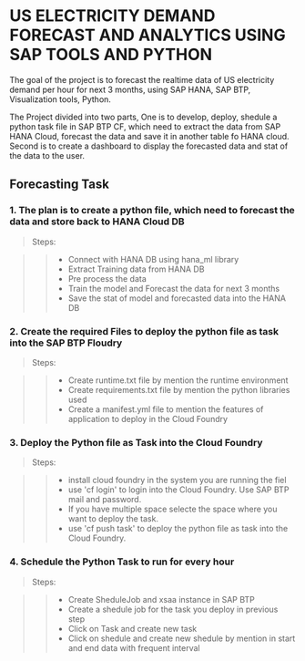 # US ELECTRICITY DEMAND FORECAST AND ANALYTICS USING SAP TOOLS AND PYTHON #

The goal of the project is to forecast the realtime data of US electricity demand per hour for next 3 months, using SAP HANA, SAP BTP, Visualization tools, Python.

The Project divided into two parts, 
One is to develop, deploy, shedule a python task file in SAP BTP CF, which need to extract the data from SAP HANA Cloud, forecast the data and save it in another table fo HANA cloud. 
Second is to create a dashboard to display the forecasted data and stat of the data to the user. 

## Forecasting Task ##

### 1. The plan is to create a python file, which need to forecast the data and store back to HANA Cloud DB ###

> Steps:

>> * Connect with HANA DB using hana_ml library
>> * Extract Training data from HANA DB
>> * Pre process the data
>> * Train the model and Forecast the data for next 3 months
>> * Save the stat of model and forecasted data into the HANA DB

### 2. Create the required Files to deploy the python file as task into the SAP BTP Floudry ###

> Steps:

>> * Create runtime.txt file by mention the runtime environment
>> * Create requirements.txt file by mention the python libraries used
>> * Create a manifest.yml file to mention the features of application to deploy in the Cloud Foundry

### 3. Deploy the Python file as Task into the Cloud Foundry ###

> Steps:

>> * install cloud foundry in the system you are running the fiel
>> * use 'cf login' to login into the Cloud Foundry. Use SAP BTP mail and password.
>> * If you have multiple space selecte the space where you want to deploy the task.
>> * use 'cf push task' to deploy the python file as task into the Cloud Foundry.

### 4. Schedule the Python Task to run for every hour ###

> Steps:

>> * Create SheduleJob and xsaa instance in SAP BTP
>> * Create a shedule job for the task you deploy in previous step
>> * Click on Task and create new task
>> * Click on shedule and create new shedule by mention in start and end data with frequent interval






















